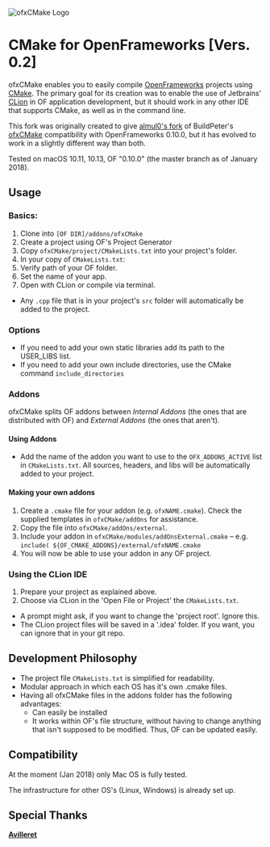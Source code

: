 ![ofxCMake Logo](ofxCMake_Logo.jpg)

# CMake for OpenFrameworks [Vers. 0.2]
ofxCMake enables you to easily compile [OpenFrameworks](http://openframeworks.cc) projects using [CMake](https://cmake.org). The primary goal for its creation was to enable the use of Jetbrains' [CLion](https://www.jetbrains.com/clion/) in OF application development, but it should work in any other IDE that supports CMake, as well as in the command line.

This fork was originally created to give [almul0's fork](https://github.com/almul0/ofxCMake) of BuildPeter's [ofxCMake](https://github.com/BildPeter/ofxCMake) compatibility with OpenFrameworks 0.10.0, but it has evolved to work in a slightly different way than both.

Tested on macOS 10.11, 10.13, OF "0.10.0" (the master branch as of January 2018).

## Usage
### Basics:
1. Clone into `[OF DIR]/addons/ofxCMake`
2. Create a project using OF's Project Generator
3. Copy `ofxCMake/project/CMakeLists.txt` into your project's folder.
4. In your copy of `CMakeLists.txt`:
 1. Verify path of your OF folder.
 2. Set the name of your app.
4. Open with CLion or compile via terminal.
- Any `.cpp` file that is in your project's `src` folder will automatically be added to the project.  

### Options
* If you need to add your own static libraries add its path to the USER_LIBS list.
* If you need to add your own include directories, use the CMake command `include_directories`

### Addons
ofxCMake splits OF addons between *Internal Addons* (the ones that are distributed with OF) and *External Addons* (the ones that aren't).

#### Using Addons
- Add the name of the addon you want to use to the `OFX_ADDONS_ACTIVE` list in `CMakeLists.txt`. All sources, headers, and libs will be automatically added to your project.

#### Making your own addons

1. Create a `.cmake` file for your addon (e.g. `ofxNAME.cmake`). Check the supplied templates in `ofxCMake/addOns` for assistance.
2. Copy the file into `ofxCMake/addOns/external`.
3. Include your addon in `ofxCMake/modules/addOnsExternal.cmake` – e.g.
`include( ${OF_CMAKE_ADDONS}/external/ofxNAME.cmake`
4. You will now be able to use your addon in any OF project.

<!-- ## Description

This "addon" enables you to use CMake to build OpenFrameworks projects. It is not a traditional addon that you use to add functionality yo your apps; rather, it takes advantage of where addons are typically stored to more easily build your projects. -->

### Using the CLion IDE
1. Prepare your project as explained above.
2. Choose via CLion in the 'Open File or Project' the `CMakeLists.txt`.
- A prompt might ask, if you want to change the 'project root'. Ignore this.
- The CLion project files will be saved in  a '.idea' folder. If you want, you can ignore that in your git repo.


<!--
### Command Line Compilation
- Create a new directory in your project folder – e.g.: `mkdir build`
- Go into that folder
- type `cmake ..`
- **Compile:**  `make` (optional `-j4` to compile with 4 cores)

	```bash
	$ cd of/apps/myApps/newApp
	$ mkdir build
	$ cd build
	$ cmake ..
	$ make -j4
	```
- -->

## Development Philosophy
- The project file `CMakeLists.txt` is simplified for readability.
- Modular approach in which each OS has it's own .cmake files.
- Having all ofxCMake files in the addons folder has the following advantages:
	- Can easily be installed
	- It works within OF's file structure, without having to change anything that isn't supposed to be modified. Thus, OF can be updated easily.



## Compatibility
At the moment (Jan 2018) only Mac OS is fully tested.

The infrastructure for other OS's (Linux, Windows) is already set up.

<!-- Tested on MacOS 10.11 with cMake 3.2.1 and of 0.9.8 -->

## Special Thanks
**[Avilleret](https://github.com/avilleret)**
